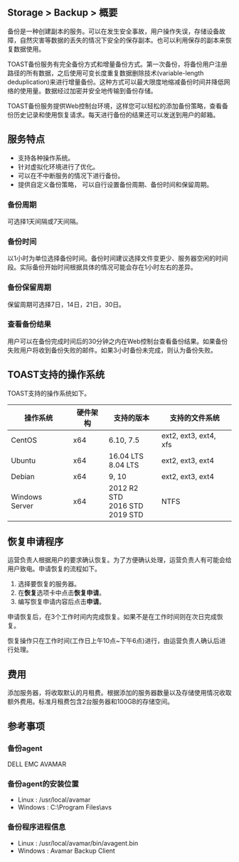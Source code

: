## Storage > Backup > 概要

备份是一种创建副本的服务。可以在发生安全事故，用户操作失误，存储设备故障，自然灾害等数据的丢失的情况下安全的保存副本。也可以利用保存的副本来恢复数据使用。

TOAST备份服务有完全备份方式和增量备份方式。第一次备份，将备份用户注册路径的所有数据，之后使用可变长度重复数据删除技术(variable-length deduplication)来进行增量备份。这种方式可以最大限度地缩减备份时间并降低网络的使用量。数据经过加密并安全地传输到备份存储。

TOAST备份服务提供Web控制台环境，这样您可以轻松的添加备份策略，查看备份历史记录和使用恢复请求。每天进行备份的结果还可以发送到用户的邮箱。

## 服务特点
* 支持各种操作系统。
* 针对虚拟化环境进行了优化。
* 可以在不中断服务的情况下进行备份。
* 提供自定义备份策略， 可以自行设置备份周期、备份时间和保留周期。

### 备份周期
可选择1天间隔或7天间隔。

### 备份时间
以1小时为单位选择备份时间。备份时间建议选择文件变更少、服务器空闲的时间段。实际备份开始时间根据具体的情况可能会存在1小时左右的差异。

### 备份保留周期
保留周期可选择7日，14日，21日，30日。

### 查看备份结果
用户可以在备份完成时间后的30分钟之内在Web控制台查看备份结果。如果备份失败用户将收到备份失败的邮件。如果3小时备份未完成，则认为备份失败。

## TOAST支持的操作系统
TOAST支持的操作系统如下。

| 操作系统 | 硬件架构 | 支持的版本 | 支持的文件系统 |
| --- | --- | --- | --- |
| CentOS | x64 | 6.10, 7.5 | ext2, ext3, ext4, xfs |
| Ubuntu | x64 | 16.04 LTS<br/>8.04 LTS | ext2, ext3, ext4 |
| Debian | x64 | 9, 10 | ext2, ext3, ext4 |
| Windows Server | x64 | 2012 R2 STD<br/>2016 STD<br/>2019 STD | NTFS |

## 恢复申请程序
运营负责人根据用户的要求确认恢复。为了方便确认处理，运营负责人有可能会给用户致电。申请恢复的流程如下。

1. 选择要恢复的服务器。
2. 在**恢复**选项卡中点击**恢复申请**。
3. 编写恢复申请内容后点击**申请**。

申请恢复后，在3个工作时间内完成恢复。如果不是在工作时间则在次日完成恢复。

恢复操作只在工作时间(工作日上午10点~下午6点)进行，由运营负责人确认后进行处理。

## 费用
添加服务器，将收取默认的月租费。根据添加的服务器数量以及存储使用情况收取额外费用。标准月租费包含2台服务器和100GB的存储空间。

## 参考事项
### 备份agent
DELL EMC AVAMAR

### 备份agent的安装位置
* Linux : /usr/local/avamar
* Windows : C:\Program Files\avs

### 备份程序进程信息
* Linux : /usr/local/avamar/bin/avagent.bin
* Windows : Avamar Backup Client
